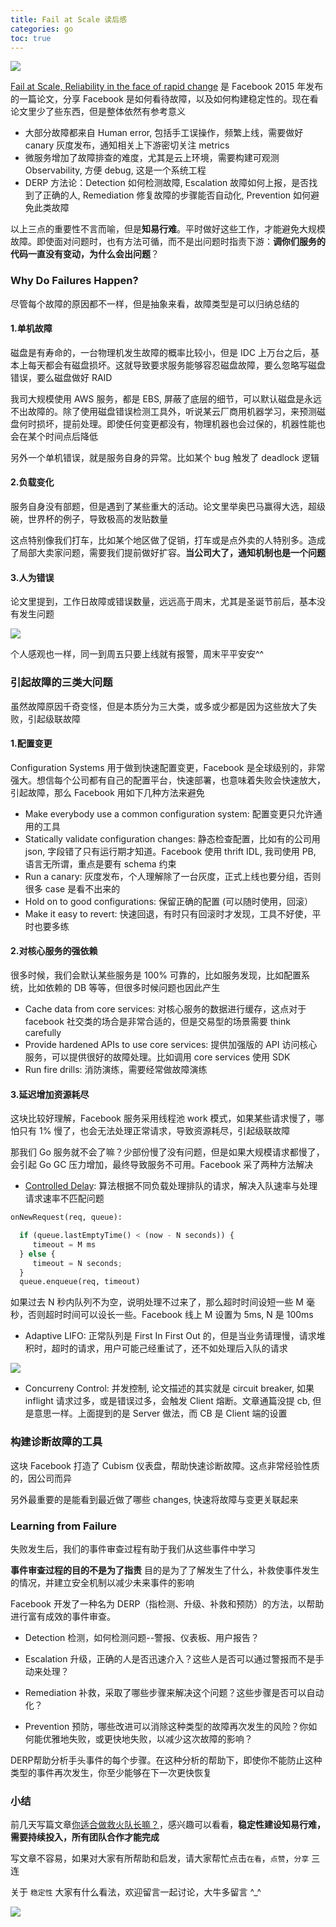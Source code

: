 ```yaml
---
title: Fail at Scale 读后感
categories: go
toc: true
---
```


![](https://gitee.com/dongzerun/images/raw/master/img/cyber-security-project-failure-1280x720.jpg)

[Fail at Scale, Reliability in the face of rapid change](https://queue.acm.org/detail.cfm?id=2839461) 是 Facebook 2015 年发布的一篇论文，分享 Facebook 是如何看待故障，以及如何构建稳定性的。现在看论文里少了些东西，但是整体依然有参考意义

* 大部分故障都来自 Human error, 包括手工误操作，频繁上线，需要做好 canary 灰度发布，通知相关上下游密切关注 metrics
* 微服务增加了故障排查的难度，尤其是云上环境，需要构建可观测 Observability, 方便 debug, 这是一个系统工程
* DERP 方法论：Detection 如何检测故障, Escalation 故障如何上报，是否找到了正确的人, Remediation 修复故障的步骤能否自动化, Prevention 如何避免此类故障

以上三点的重要性不言而喻，但是**知易行难**。平时做好这些工作，才能避免大规模故障。即使面对问题时，也有方法可循，而不是出问题时指责下游：**调你们服务的代码一直没有变动，为什么会出问题**？

### Why Do Failures Happen?
尽管每个故障的原因都不一样，但是抽象来看，故障类型是可以归纳总结的
#### 1.单机故障
磁盘是有寿命的，一台物理机发生故障的概率比较小，但是 IDC 上万台之后，基本上每天都会有磁盘损坏。这就导致要求服务能够容忍磁盘故障，要么忽略写磁盘错误，要么磁盘做好 RAID

我司大规模使用 AWS 服务，都是 EBS, 屏蔽了底层的细节，可以默认磁盘是永远不出故障的。除了使用磁盘错误检测工具外，听说某云厂商用机器学习，来预测磁盘何时损坏，提前处理。即使任何变更都没有，物理机器也会过保的，机器性能也会在某个时间点后降低

另外一个单机错误，就是服务自身的异常。比如某个 bug 触发了 deadlock 逻辑
#### 2.负载变化
服务自身没有部题，但是遇到了某些重大的活动。论文里举奥巴马赢得大选，超级碗，世界杯的例子，导致极高的发贴数量

这点特别像我们打车，比如某个地区做了促销，打车或是点外卖的人特别多。造成了局部大卖家问题，需要我们提前做好扩容。**当公司大了，通知机制也是一个问题**
#### 3.人为错误
论文里提到，工作日故障或错误数量，远远高于周末，尤其是圣诞节前后，基本没有发生问题

![](https://gitee.com/dongzerun/images/raw/master/img/humen-error.jpg)

个人感观也一样，同一到周五只要上线就有报警，周末平平安安^^

### 引起故障的三类大问题
虽然故障原因千奇变怪，但是本质分为三大类，或多或少都是因为这些放大了失败，引起级联故障
#### 1.配置变更
Configuration Systems 用于做到快速配置变更，Facebook 是全球级别的，非常强大。想信每个公司都有自己的配置平台，快速部署，也意味着失败会快速放大，引起故障，那么 Facebook 用如下几种方法来避免
* Make everybody use a common configuration system: 配置变更只允许通用的工具  
* Statically validate configuration changes: 静态检查配置，比如有的公司用 json, 字段错了只有运行期才知道。Facebook 使用 thrift IDL, 我司使用 PB, 语言无所谓，重点是要有 schema 约束
* Run a canary: 灰度发布，个人理解除了一台灰度，正式上线也要分组，否则很多 case 是看不出来的
* Hold on to good configurations: 保留正确的配置 (可以随时使用，回滚）
* Make it easy to revert: 快速回退，有时只有回滚时才发现，工具不好使，平时也要多练
#### 2.对核心服务的强依赖
很多时候，我们会默认某些服务是 100% 可靠的，比如服务发现，比如配置系统，比如依赖的 DB 等等，但很多时候问题也因此产生
* Cache data from core services: 对核心服务的数据进行缓存，这点对于 facebook 社交类的场合是非常合适的，但是交易型的场景需要 think carefully
* Provide hardened APIs to use core services: 提供加强版的 API 访问核心服务，可以提供很好的故障处理。比如调用 core services 使用 SDK
* Run fire drills: 消防演练，需要经常做故障演练
#### 3.延迟增加资源耗尽
这块比较好理解，Facebook 服务采用线程池 work 模式，如果某些请求慢了，哪怕只有 1% 慢了，也会无法处理正常请求，导致资源耗尽，引起级联故障

那我们 Go 服务就不会了嘛？少部份慢了没有问题，但是如果大规模请求都慢了，会引起 Go GC 压力增加，最终导致服务不可用。Facebook 采了两种方法解决

*  [Controlled Delay](http://queue.acm.org/detail.cfm?id=2209336): 算法根据不同负载处理排队的请求，解决入队速率与处理请求速率不匹配问题
```python
onNewRequest(req, queue):

  if (queue.lastEmptyTime() < (now - N seconds)) {
     timeout = M ms
  } else {
     timeout = N seconds;
  }
  queue.enqueue(req, timeout)
```
如果过去 N 秒内队列不为空，说明处理不过来了，那么超时时间设短一些 M 毫秒，否则超时时间可以设长一些。Facebook 线上 M 设置为 5ms, N 是 100ms

* Adaptive LIFO: 正常队列是 First In First Out 的，但是当业务请理慢，请求堆积时，超时的请求，用户可能己经重试了，还不如处理后入队的请求

![](https://gitee.com/dongzerun/images/raw/master/img/LIFO-facebook.jpg)

* Concurreny Control: 并发控制, 论文描述的其实就是 circuit breaker, 如果 inflight 请求过多，或是错误过多，会触发 Client 熔断。文章通篇没提 cb, 但是意思一样。上面提到的是 Server 做法，而 CB 是 Client 端的设置

### 构建诊断故障的工具
这块 Facebook 打造了 Cubism 仪表盘，帮助快速诊断故障。这点非常经验性质的，因公司而异

另外最重要的是能看到最近做了哪些 changes, 快速将故障与变更关联起来

### Learning from Failure
失败发生后，我们的事件审查过程有助于我们从这些事件中学习

**事件审查过程的目的不是为了指责** 目的是为了了解发生了什么，补救使事件发生的情况，并建立安全机制以减少未来事件的影响

Facebook 开发了一种名为 DERP（指检测、升级、补救和预防）的方法，以帮助进行富有成效的事件审查。

- Detection 检测，如何检测问题--警报、仪表板、用户报告？

- Escalation 升级，正确的人是否迅速介入？这些人是否可以通过警报而不是手动来处理？

- Remediation 补救，采取了哪些步骤来解决这个问题？这些步骤是否可以自动化？

- Prevention 预防，哪些改进可以消除这种类型的故障再次发生的风险？你如何能优雅地失败，或更快地失败，以减少这次故障的影响？

DERP帮助分析手头事件的每个步骤。在这种分析的帮助下，即使你不能防止这种类型的事件再次发生，你至少能够在下一次更快恢复

### 小结
前几天写篇文章[你适合做救火队长嘛？](https://mp.weixin.qq.com/s/CIH5QxIqrV_H0Bt42IurXA)，感兴趣可以看看，**稳定性建设知易行难，需要持续投入，所有团队合作才能完成**

写文章不容易，如果对大家有所帮助和启发，请大家帮忙点击`在看`，`点赞`，`分享` 三连

关于 `稳定性` 大家有什么看法，欢迎留言一起讨论，大牛多留言 ^_^

![](https://gitee.com/dongzerun/images/raw/master/img/dongzerun-weixin-code.png)